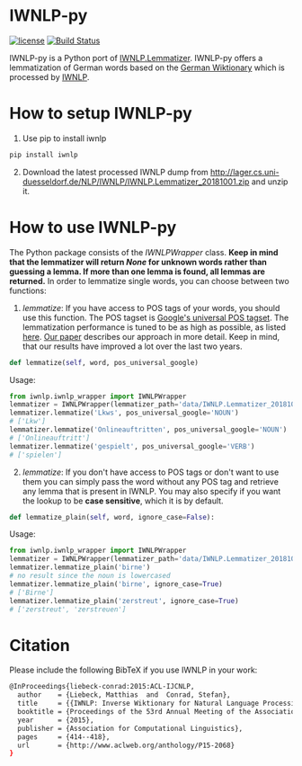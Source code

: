 # IWNLP-py
[![license](https://img.shields.io/github/license/mashape/apistatus.svg?maxAge=2592000)](https://github.com/Liebeck/IWNLP-py/master/LICENSE.md)
[![Build Status](https://api.travis-ci.org/Liebeck/IWNLP-py.svg?branch=master)](https://travis-ci.com/Liebeck/IWNLP-py)

IWNLP-py is a Python port of [IWNLP.Lemmatizer](https://github.com/Liebeck/IWNLP.Lemmatizer). IWNLP-py offers a lemmatization of German words based on the [German Wiktionary](https://de.wiktionary.org/wiki) which is processed by [IWNLP](https://github.com/Liebeck/IWNLP).

# How to setup IWNLP-py
1. Use pip to install iwnlp
``` bash
pip install iwnlp
```
2. Download the latest processed IWNLP dump from http://lager.cs.uni-duesseldorf.de/NLP/IWNLP/IWNLP.Lemmatizer_20181001.zip and unzip it.

# How to use IWNLP-py
The Python package consists of the *IWNLPWrapper* class. **Keep in mind that the lemmatizer will return *None* for unknown words rather than guessing a lemma. If more than one lemma is found, all lemmas are returned.** In order to lemmatize single words, you can choose between two functions:
1. *lemmatize*: If you have access to POS tags of your words, you should use this function. The POS tagset is [Google's universal POS tagset](http://universaldependencies.org/u/pos/). The lemmatization performance is tuned to be as high as possible, as listed [here](http://www.iwnlp.com/iwnlp_results.html). [Our paper](http://www.aclweb.org/anthology/P15-2068) describes our approach in more detail. Keep in mind, that our results have improved a lot over the last two years.
``` python
def lemmatize(self, word, pos_universal_google)
```
Usage:
``` python
from iwnlp.iwnlp_wrapper import IWNLPWrapper
lemmatizer = IWNLPWrapper(lemmatizer_path='data/IWNLP.Lemmatizer_20181001.json')
lemmatizer.lemmatize('Lkws', pos_universal_google='NOUN')
# ['Lkw']
lemmatizer.lemmatize('Onlineauftritten', pos_universal_google='NOUN')
# ['Onlineauftritt']
lemmatizer.lemmatize('gespielt', pos_universal_google='VERB')
# ['spielen']
```

2. *lemmatize*: If you don't have access to POS tags or don't want to use them you can simply pass the word without any POS tag and retrieve any lemma that is present in IWNLP. You may also specify if you want the lookup to be **case sensitive**, which it is by default.
``` python
def lemmatize_plain(self, word, ignore_case=False):
```

Usage:
``` python
from iwnlp.iwnlp_wrapper import IWNLPWrapper
lemmatizer = IWNLPWrapper(lemmatizer_path='data/IWNLP.Lemmatizer_20181001.json')
lemmatizer.lemmatize_plain('birne')
# no result since the noun is lowercased
lemmatizer.lemmatize_plain('birne', ignore_case=True)
# ['Birne']
lemmatizer.lemmatize_plain('zerstreut', ignore_case=True)
# ['zerstreut', 'zerstreuen']
```

# Citation
Please include the following BibTeX if you use IWNLP in your work:
``` bash
@InProceedings{liebeck-conrad:2015:ACL-IJCNLP,
  author    = {Liebeck, Matthias  and  Conrad, Stefan},
  title     = {{IWNLP: Inverse Wiktionary for Natural Language Processing}},
  booktitle = {Proceedings of the 53rd Annual Meeting of the Association for Computational Linguistics and the 7th International Joint Conference on Natural Language Processing (Volume 2: Short Papers)},
  year      = {2015},
  publisher = {Association for Computational Linguistics},
  pages     = {414--418},
  url       = {http://www.aclweb.org/anthology/P15-2068}
}
```